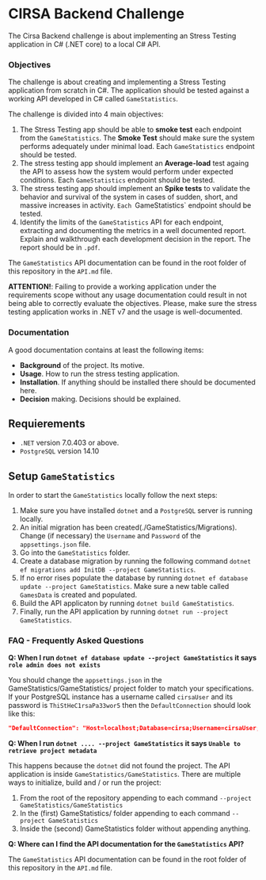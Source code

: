 # CIRSA Backend Challenge

The Cirsa Backend challenge is about implementing an Stress Testing application in C# (.NET core) to a local C# API.

### Objectives

The challenge is about creating and implementing a Stress Testing application from scratch in C#.
The application should be tested against a working API developed in C# called `GameStatistics`. 

The challenge is divided into 4 main objectives:
1. The Stress Testing app should be able to **smoke test** each endpoint from the `GameStatistics`. The **Smoke Test** should make sure the system performs adequately under minimal load. Each `GameStatistics` endpoint should be tested.
2. The stress testing app should implement an **Average-load** test againg the API to assess how the system would perform under expected conditions. Each `GameStatistics` endpoint should be tested.
3. The stress testing app should implement an **Spike tests** to validate the behavior and survival of the system in cases of sudden, short, and massive increases in activity. `Each `GameStatistics` endpoint should be tested.
4. Identify the limits of the `GameStatistics` API for each endpoint, extracting and documenting the metrics in a well documented report.  Explain and walkthrough each development decision in the report. The report should be in `.pdf`. 

The `GameStatistics` API documentation can be found in the root folder of this repository in the `API.md` file.

**ATTENTION!**: Failing to provide a working application under the requirements scope without any usage documentation could result in not being able to correctly evaluate the objectives. Please, make sure the stress testing application works in .NET v7 and the usage is well-documented.

### Documentation 

A good documentation contains at least the following items:
- **Background** of the project. Its motive.
- **Usage**. How to run the stress testing application.
- **Installation**. If anything should be installed there should be documented here.
- **Decision** making. Decisions should be explained.

## Requierements

- `.NET` version 7.0.403 or above.
- `PostgreSQL` version 14.10 


## Setup `GameStatistics`

In order to start the `GameStatistics` locally follow the next steps:

1. Make sure you have installed `dotnet` and a `PostgreSQL` server is running locally.
2. An initial migration has been created(./GameStatistics/Migrations). Change (if necessary) the `Username` and `Password` of the `appsettings.json` file. 
3. Go into the `GameStatistics` folder. 
4. Create a database migration by running the following command `dotnet ef migrations add InitDB --project GameStatistics`.
5. If no error rises populate the database by running `dotnet ef database update --project GameStatistics`. Make sure a new table called `GamesData` is created and populated.
6. Build the API applicaton by running `dotnet build GameStatistics`.
7. Finally, run the API application by running `dotnet run --project GameStatistics`.


### FAQ - Frequently Asked Questions

**Q: When I run `dotnet ef database update --project GameStatistics` it says `role admin does not exists`**

You should change the `appsettings.json` in the GameStatistics/GameStatistics/ project folder to match your specifications. If your PostgreSQL instance has a username called `cirsaUser` and its password is `ThiStHeC1rsaPa33wor5` then the `DefaultConnection` should look like this:
```json
"DefaultConnection": "Host=localhost;Database=cirsa;Username=cirsaUser;Password=ThiStHeC1rsaPa33wor5"
```

**Q: When I run `dotnet .... --project GameStatistics` it says `Unable to retrieve project metadata`**

This happens because the `dotnet` did not found the project. The API application is inside `GameStatistics/GameStatistics`. There are multiple ways to initialize, build and / or run the project:
1. From the root of the repository appending to each command `--project GameStatistics/GameStatistics`
2. In the (first) GameStatistics/ folder appending to each command `--project GameStatistics`
3. Inside the (second) GameStatistics folder without appending anything. 


**Q: Where can I find the API documentation for the `GameStatistics` API?**

The `GameStatistics` API documentation can be found in the root folder of this repository in the `API.md` file.
